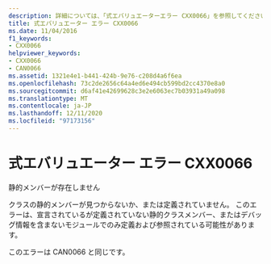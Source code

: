 ```yaml
---
description: 詳細については、「式エバリュエーターエラー CXX0066」を参照してください。
title: 式エバリュエーター エラー CXX0066
ms.date: 11/04/2016
f1_keywords:
- CXX0066
helpviewer_keywords:
- CXX0066
- CAN0066
ms.assetid: 1321e4e1-b441-424b-9e76-c208d4a6f6ea
ms.openlocfilehash: 73c2de2656c64a4ed6e494cb599bd2cc4370e8a0
ms.sourcegitcommit: d6af41e42699628c3e2e6063ec7b03931a49a098
ms.translationtype: MT
ms.contentlocale: ja-JP
ms.lasthandoff: 12/11/2020
ms.locfileid: "97173156"
---
```

# <a name="expression-evaluator-error-cxx0066"></a>式エバリュエーター エラー CXX0066

静的メンバーが存在しません

クラスの静的メンバーが見つからないか、または定義されていません。 このエラーは、宣言されているが定義されていない静的クラスメンバー、またはデバッグ情報を含まないモジュールでのみ定義および参照されている可能性があります。

このエラーは CAN0066 と同じです。
